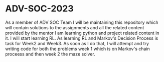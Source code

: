 # ADV-SOC-2023
As a member of ADV SOC Team I will be maintaining this repository which will contain solutions to the assignments and all the related content provided by the mentor
I am learning python and project related content in it.
I will start learning RL. As learning RL and Markov's Decision Process is task for Week2 and Week3.
As soon as I do that, I will attempt and try writing code for both the problems week 1 which is on Markov's chain proceess and then week 2 the maze solver.
